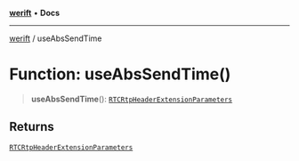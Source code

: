 [**werift**](../README.md) • **Docs**

***

[werift](../globals.md) / useAbsSendTime

# Function: useAbsSendTime()

> **useAbsSendTime**(): [`RTCRtpHeaderExtensionParameters`](../classes/RTCRtpHeaderExtensionParameters.md)

## Returns

[`RTCRtpHeaderExtensionParameters`](../classes/RTCRtpHeaderExtensionParameters.md)
